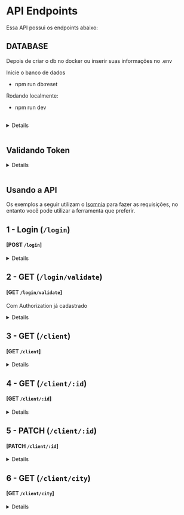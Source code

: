 # API Endpoints
Essa API possui os endpoints abaixo:

## DATABASE
Depois de criar o db no docker ou inserir suas informações no .env

Inicie o banco de dados
  - npm run db:reset

Rodando localmente:

 - npm run dev

<br/>

<details>

|  | Método | Descrição |
|---|---|---|
| 01 | `POST - http://localhost:3001/login` | Efetua o login do cliente, faz a verificação no banco de dados e retorna o token do cliente. |
| 02 | `GET - http://localhost:3001/login/validate` | Retorna o id do cliente que fez o login  |
| 03 | `GET - http://localhost:3001/client` | Busca todos os clientes  |
| 04 | `GET - http://localhost:3001/client/city` | Busca todos os cliente por cidade. |
| 07 | `GET - http://localhost:3001/client/city` | Busca um pedido específico. |
| 08 | `PATCH - http://localhost:3001/client/:id` | Atualiza os dados do cliente. |


</details>

<br/>

## Validando Token

<details>

- Se o token for inexistente o resultado retornado deverá ser conforme exibido abaixo, com um status http `401`:

            {
              "message": "Token not found"
            }

 - Se o token for inválido o resultado retornado deverá ser conforme exibido abaixo, com um status http `401`:

            {
              "message": "Token must be a valid token"
            }

</details>

<br/>

## Usando a API
Os exemplos a seguir utilizam o [Isomnia](https://insomnia.rest/) para fazer as requisições, no entanto você pode utilizar a ferramenta que preferir.

## 1 - Login (`/login`)
#### [POST `/login`]

<details>

+ Request (application/json)
+ Body

    {
	    "name": "Craig",
	    "email": "cmccoy2@bluehost.com"
    }

+ Response 201 Created (application/json)

    {
      "token": "eyJhbGciOiJIUzI1NiIsInR5cCI6IkpXVCJ9.     eyJuYW1lIjoiQ3JhaWciLCJlbWFpbCI6ImNtY2NveTJAYmx1ZWhvc3QuY29tIiwiaWF0IjoxNjY3ODc4NTc2LCJleHAiOjE2Njg0ODMzNzZ9.adSWyEjZ04QmFzvCBAX13S4qm55GAhjmthwhNlO9w6g"
    }

</details>

## 2 - GET (`/login/validate`)
#### [GET `/login/validate`]

Com Authorization já cadastrado

<details>

    {
	    "name": "Craig",
	    "email": "cmccoy2@bluehost.com"
    }

+ Response 200 OK (application/json)

    {
      "id": 3
    }

</details>

## 3 - GET (`/client`)
#### [GET `/client`]

<details>

  + Response 200 OK (application/json)

    [
      {
        "id": 1,
        "first_name": "Laura",
        "last_name": "Richards",
        "email": "lrichards0@reverbnation.com",
        "gender": "Female",
        "company_id": 1,
        "city_id": 1,
        "title_id": 1,
        "company": {
          "name": "Meezzy"
        },
        "city": {
          "name": "Warner, NH"
        },
        "office": {
          "name": "Biostatistician III"
        }
      },
      {
        "id": 2,
        "first_name": "Margaret",
        "last_name": "Mendoza",
        "email": "mmendoza1@sina.com.cn",
        "gender": "Female",
        "company_id": 4,
        "city_id": 3,
        "title_id": 2,
        "company": {
          "name": "Bubblemix"
        },
        "city": {
          "name": "Lyon, WV"
        },
        "office": {
          "name": "VP Marketing"
        }
      },
      {
        "id": 3,
        "first_name": "Craig",
        "last_name": "Mccoy",
        "email": "cmccoy2@bluehost.com",
        "gender": "Male",
        "company_id": 4,
        "city_id": 3,
        "title_id": 3,
        "company": {
          "name": "Bubblemix"
        },
        "city": {
          "name": "Lyon, WV"
        },
        "office": {
          "name": "Senior Sales Associate"
        }
      },
      {
        "id": 4,
        "first_name": "James",
        "last_name": "Moore",
        "email": "jmoore3@apache.org",
        "gender": "Male",
        "company_id": 4,
        "city_id": 4,
        "title_id": 4,
        "company": {
          "name": "Bubblemix"
        },
        "city": {
          "name": "Willow Run, IL"
        },
        "office": {
          "name": "Physical Therapy Assistant"
        }
      },
      ...
    ]

</details>

## 4 - GET (`/client/:id`)
#### [GET `/client/:id`]


<details>

+ Response 200 OK (application/json)

    {
      "id": 3,
      "first_name": "Craig",
      "last_name": "Mccoy",
      "email": "cmccoy2@bluehost.com",
      "gender": "Male",
      "company_id": 4,
      "city_id": 3,
      "title_id": 3,
      "company": {
        "name": "Bubblemix"
      },
      "city": {
        "name": "Lyon, WV"
      },
      "office": {
        "name": "Senior Sales Associate"
      }
    }

</details>

## 5 - PATCH (`/client/:id`)
#### [PATCH `/client/:id`]


<details>

+ Request (application/json)
+ Body

    {
      "email": "poa@dmdm.com.cn",
      "gender": "Masculino",
      "companyId": 2,
      "cityId": 2,
      "titleId": 3
    }

+ Response 200 OK (application/json)

    "Updated"

</details>

## 6 - GET (`/client/city`)
#### [GET `/client/city`]


<details>
  + Request (application/json)
  + Body

    {
      "name": "East Natchitoches, PA"
    }


+ Response 200 OK (application/json)

    [
      {
        "id": 2,
        "first_name": "Margaret",
        "last_name": "Mendoza",
        "email": "poa@dmdm.com.cn",
        "gender": "Masculino",
        "company_id": 2,
        "city_id": 2,
        "title_id": 3,
        "company": {
          "name": "Skipfire"
        },
        "city": {
          "id": 2,
          "name": "East Natchitoches, PA"
        },
        "office": {
          "name": "Senior Sales Associate"
        }
      },
      {
        "id": 3,
        "first_name": "Craig",
        "last_name": "Mccoy",
        "email": "poa@dmdm.com.cn",
        "gender": "Masculino",
        "company_id": 2,
        "city_id": 2,
        "title_id": 3,
        "company": {
          "name": "Skipfire"
        },
        "city": {
          "id": 2,
          "name": "East Natchitoches, PA"
        },
        "office": {
          "name": "Senior Sales Associate"
        }
      }
    ]

</details>

</details>

